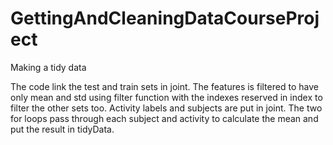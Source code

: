 # GettingAndCleaningDataCourseProject
Making a tidy data

The code link the test and train sets in joint.
The features is filtered to have only mean and std using filter function 
with the indexes reserved in index to filter the other sets too.
Activity labels and subjects are put in joint.
The two for loops pass through each subject and activity to calculate the mean
and put the result in tidyData.